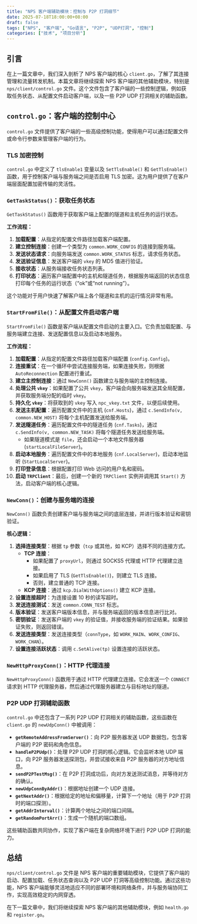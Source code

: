 ```yaml
---
title: "NPS 客户端辅助模块：控制与 P2P 打洞细节"
date: 2025-07-18T18:00:00+08:00
draft: false
tags: ["NPS", "客户端", "Go语言", "P2P", "UDP打洞", "控制"]
categories: ["技术", "项目分析"]
---
```


## 引言

在上一篇文章中，我们深入剖析了 NPS 客户端的核心 `client.go`，了解了其连接管理和流量转发机制。本篇文章将继续探索 NPS 客户端的其他辅助模块，特别是 `nps/client/control.go` 文件。这个文件包含了客户端的一些控制逻辑，例如获取任务状态、从配置文件启动客户端，以及一些 P2P UDP 打洞相关的辅助函数。

## `control.go`：客户端的控制中心

`control.go` 文件提供了客户端的一些高级控制功能，使得用户可以通过配置文件或命令行参数来管理客户端的行为。

### TLS 加密控制

`control.go` 中定义了 `tlsEnable1` 变量以及 `SetTlsEnable()` 和 `GetTlsEnable()` 函数，用于控制客户端与服务端之间是否启用 TLS 加密。这为用户提供了在客户端层面配置加密传输的灵活性。

### `GetTaskStatus()`：获取任务状态

`GetTaskStatus()` 函数用于获取客户端上配置的隧道和主机任务的运行状态。

**工作流程：**

1.  **加载配置**：从指定的配置文件路径加载客户端配置。
2.  **建立控制连接**：创建一个类型为 `common.WORK_CONFIG` 的连接到服务端。
3.  **发送状态请求**：向服务端发送 `common.WORK_STATUS` 标志，请求任务状态。
4.  **发送验证信息**：发送客户端的 `vkey` 的 MD5 值进行验证。
5.  **接收状态**：从服务端接收任务状态列表。
6.  **打印状态**：遍历客户端配置中的主机和隧道任务，根据服务端返回的状态信息打印每个任务的运行状态（“ok”或“not running”）。

这个功能对于用户快速了解客户端上各个隧道和主机的运行情况非常有用。

### `StartFromFile()`：从配置文件启动客户端

`StartFromFile()` 函数是客户端从配置文件启动的主要入口。它负责加载配置、与服务端建立连接、发送配置信息以及启动本地服务。

**工作流程：**

1.  **加载配置**：从指定的配置文件路径加载客户端配置 (`config.Config`)。
2.  **连接重试**：在一个循环中尝试连接服务端，如果连接失败，则根据 `AutoReconnection` 配置进行重试。
3.  **建立主控制连接**：通过 `NewConn()` 函数建立与服务端的主控制连接。
4.  **处理公共 `vkey`**：如果配置了公共 `vkey`，客户端会向服务端发送其全局配置，并获取服务端分配的临时 `vkey`。
5.  **持久化 `vkey`**：将获取到的 `vkey` 写入 `npc_vkey.txt` 文件，以便后续使用。
6.  **发送主机配置**：遍历配置文件中的主机 (`cnf.Hosts`)，通过 `c.SendInfo(v, common.NEW_HOST)` 将每个主机配置发送给服务端。
7.  **发送隧道任务**：遍历配置文件中的隧道任务 (`cnf.Tasks`)，通过 `c.SendInfo(v, common.NEW_TASK)` 将每个隧道任务发送给服务端。
    *   如果隧道模式是 `file`，还会启动一个本地文件服务器 (`startLocalFileServer`)。
8.  **启动本地服务**：遍历配置文件中的本地服务 (`cnf.LocalServer`)，启动本地监听 (`StartLocalServer`)。
9.  **打印登录信息**：根据配置打印 Web 访问的用户名和密码。
10. **启动 `TRPClient`**：最后，创建一个新的 `TRPClient` 实例并调用其 `Start()` 方法，启动客户端的核心逻辑。

### `NewConn()`：创建与服务端的连接

`NewConn()` 函数负责创建客户端与服务端之间的底层连接，并进行版本验证和密钥验证。

**核心逻辑：**

1.  **选择连接类型**：根据 `tp` 参数（`tcp` 或其他，如 KCP）选择不同的连接方式。
    *   **TCP 连接**：
        *   如果配置了 `proxyUrl`，则通过 SOCKS5 代理或 HTTP 代理建立连接。
        *   如果启用了 TLS (`GetTlsEnable()`)，则建立 TLS 连接。
        *   否则，建立普通的 TCP 连接。
    *   **KCP 连接**：通过 `kcp.DialWithOptions()` 建立 KCP 连接。
2.  **设置连接超时**：为连接设置 10 秒的读写超时。
3.  **发送连接测试**：发送 `common.CONN_TEST` 标志。
4.  **版本验证**：发送客户端版本信息，并与服务端返回的版本信息进行比对。
5.  **密钥验证**：发送客户端的 `vkey` 的验证值，并接收服务端的验证结果。如果验证失败，则返回错误。
6.  **发送连接类型**：发送连接类型（`connType`，如 `WORK_MAIN`、`WORK_CONFIG`、`WORK_CHAN`）。
7.  **设置连接活跃状态**：调用 `c.SetAlive(tp)` 设置连接的活跃状态。

### `NewHttpProxyConn()`：HTTP 代理连接

`NewHttpProxyConn()` 函数用于通过 HTTP 代理建立连接。它会发送一个 `CONNECT` 请求到 HTTP 代理服务器，然后通过代理服务器建立与目标地址的隧道。

### P2P UDP 打洞辅助函数

`control.go` 中还包含了一系列 P2P UDP 打洞相关的辅助函数，这些函数在 `client.go` 的 `newUdpConn()` 中被调用：

*   **`getRemoteAddressFromServer()`**：向 P2P 服务器发送 UDP 数据包，包含客户端的 P2P 密码和角色信息。
*   **`handleP2PUdp()`**：处理 P2P UDP 打洞的核心逻辑。它会监听本地 UDP 端口，向 P2P 服务器发送探测包，并尝试接收来自 P2P 服务器的对方地址信息。
*   **`sendP2PTestMsg()`**：在 P2P 打洞成功后，向对方发送测试消息，并等待对方的确认。
*   **`newUdpConnByAddr()`**：根据地址创建一个 UDP 连接。
*   **`getNextAddr()`**：根据给定的地址和偏移量，计算下一个地址（用于 P2P 打洞时的端口探测）。
*   **`getAddrInterval()`**：计算两个地址之间的端口间隔。
*   **`getRandomPortArr()`**：生成一个随机的端口数组。

这些辅助函数共同协作，实现了客户端在复杂网络环境下进行 P2P UDP 打洞的能力。

## 总结

`nps/client/control.go` 文件是 NPS 客户端的重要辅助模块，它提供了客户端的启动、配置加载、任务状态查询以及 P2P UDP 打洞等高级控制功能。通过这些功能，NPS 客户端能够灵活地适应不同的部署环境和网络条件，并与服务端协同工作，实现高效稳定的内网穿透。

在下一篇文章中，我们将继续探索 NPS 客户端的其他辅助模块，例如 `health.go` 和 `register.go`。
